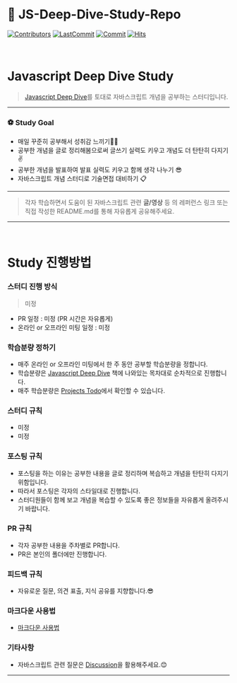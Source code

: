 # 📔 JS-Deep-Dive-Study-Repo

[![Contributors](https://img.shields.io/github/contributors-anon/Javascript-Deep-Dive-Study/JS-Deep-Dive-Study-Repo)](https://github.com/Javascript-Deep-Dive-Study/JS-Deep-Dive-Study-Repo)
[![LastCommit](https://img.shields.io/github/last-commit/Javascript-Deep-Dive-Study/JS-Deep-Dive-Study-Repo)](https://github.com/Javascript-Deep-Dive-Study/JS-Deep-Dive-Study-Repo)
[![Commit](https://img.shields.io/github/commit-activity/w/Javascript-Deep-Dive-Study/JS-Deep-Dive-Study-Repo)](https://github.com/Javascript-Deep-Dive-Study/JS-Deep-Dive-Study-Repo)
[![Hits](https://hits.seeyoufarm.com/api/count/incr/badge.svg?url=https%3A%2F%2Fgithub.com%2Favascript-Deep-Dive-Study%2FJS-Deep-Dive-Study-Repo&count_bg=%23FF8500&title_bg=%23555555&icon=&icon_color=%23E7E7E7&title=hits&edge_flat=false)](https://github.com/Javascript-Deep-Dive-Study/JS-Deep-Dive-Study-Repo)

<br/>

# Javascript Deep Dive Study

> [Javascript Deep Dive](http://www.yes24.com/Product/Goods/92742567?OzSrank=1)를 토대로 자바스크립트 개념을 공부하는 스터디입니다.

---

### ⚽️ Study Goal

- 매일 꾸준히 공부해서 성취감 느끼기💪🏻
- 공부한 개념을 글로 정리해봄으로써 글쓰기 실력도 키우고 개념도 더 탄탄히 다지기✌️
- 공부한 개념을 발표하여 발표 실력도 키우고 함께 생각 나누기 😎
- 자바스크립트 개념 스터디로 기술면접 대비하기 📋

---

> 각자 학습하면서 도움이 된 자바스크립트 관련 **글/영상** 등 의 레퍼런스 링크 또는 직접 작성한 README.md를 통해 자유롭게 공유해주세요.

---

<br/>

# Study 진행방법

### 스터디 진행 방식
> 미정

- PR 일정 : 미정 (PR 시간은 자유롭게)
- 온라인 or 오프라인 미팅 일정 : 미정

### 학습분량 정하기

- 매주 온라인 or 오프라인 미팅에서 한 주 동안 공부할 학습분량을 정합니다.
- 학습분량은 [Javascript Deep Dive](http://www.yes24.com/Product/Goods/92742567?OzSrank=1) 책에 나와있는 목차대로 순차적으로 진행합니다.
- 매주 학습분량은 [Projects Todo](https://github.com/Javascript-Deep-Dive-Study/JS-Deep-Dive-Study-Repo/projects/1)에서 확인할 수 있습니다.

### 스터디 규칙

- 미정
- 미정

### 포스팅 규칙

- 포스팅을 하는 이유는 공부한 내용을 글로 정리하며 복습하고 개념을 탄탄히 다지기 위함입니다.
- 따라서 포스팅은 각자의 스타일대로 진행합니다.
- 스터디원들이 함께 보고 개념을 복습할 수 있도록 좋은 정보들을 자유롭게 올려주시기 바랍니다.

### PR 규칙

- 각자 공부한 내용을 주차별로 PR합니다.
- PR은 본인의 폴더에만 진행합니다.

### 피드백 규칙

- 자유로운 질문, 의견 표출, 지식 공유를 지향합니다.😎

### 마크다운 사용법

- [마크다운 사용법](https://www.markdowntutorial.com/)

### 기타사항
- 자바스크립트 관련 질문은 [Discussion](https://github.com/Javascript-Deep-Dive-Study/JS-Deep-Dive-Study-Repo/discussions/1)을 활용해주세요.😊

---
